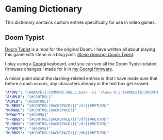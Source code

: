 # Gaming Dictionary

This dictionary contains custom entries specifically for use in video games.

## Doom Typist

[Doom Typist][] is a mod for the original Doom. I have written all about playing
this game with steno in a blog post: _[Steno Gaming: Doom Typist][]_.

I play using a [Georgi][] keyboard, and you can see all the Doom Typist-related
firmware changes I made for it in [my Georgi firmware][].

A minor point about the dashing-related entries is that I have made sure that
before a dash occurs, any characters already in the text box get erased.

```yaml
"A*UPL": "{#GRAVE}{:COMMAND:SHELL:bash -ci 'sleep 0.1'}{#DELETE}{#CONTROL}" # toggle AUtoMap: force explore, wait a bit, toggle automap, then return to auto mode
"A*UPLD": "{#CONTROL}"                                                      # return to AUto MoDe
"AUPLD": "{#CONTROL}"                                                       # return to AUto MoDe
"K-RBGS": "{#CONTROL(BACKSPACE)}{^/dl}{#RETURN}"                            # dash left
"KHRAUL": "{#CONTROL(BACKSPACE)}"                                           # CLear ALL
"KPWA*T": "{#COMMA}"                                                        # force COMBAT
"P-RBGS": "{#CONTROL(BACKSPACE)}{^/df}{#RETURN}"                            # dash forward
"R-RBGS": "{#CONTROL(BACKSPACE)}{^/dr}{#RETURN}"                            # dash right
"SPHRO*R": "{#GRAVE}"                                                       # force EXPLORE
"W-RBGS": "{#CONTROL(BACKSPACE)}{^/db}{#RETURN}"                            # dash backward
```

[Doom Typist]: https://github.com/mmaulwurff/typist.pk3
[Georgi]: https://www.gboards.ca/product/georgi
[my Georgi firmware]: https://github.com/paulfioravanti/qmk_keymaps/blob/master/keyboards/gboards/georgi/keymaps/paulfioravanti/keymap.c
[Steno Gaming: Doom Typist]: https://www.paulfioravanti.com/blog/steno-gaming-doom-typist/
